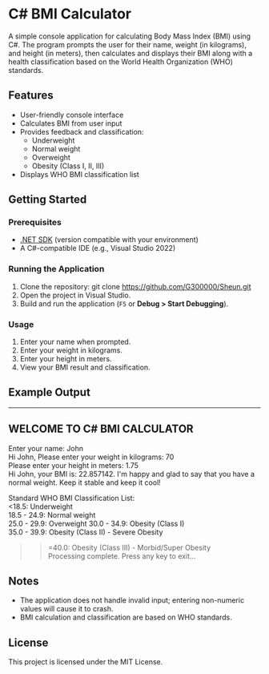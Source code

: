 # C# BMI Calculator

A simple console application for calculating Body Mass Index (BMI) using C#. The program prompts the user for their name, weight (in kilograms), and height (in meters), then calculates and displays their BMI along with a health classification based on the World Health Organization (WHO) standards.

## Features

- User-friendly console interface
- Calculates BMI from user input
- Provides feedback and classification:
  - Underweight
  - Normal weight
  - Overweight
  - Obesity (Class I, II, III)
- Displays WHO BMI classification list

## Getting Started

### Prerequisites

- [.NET SDK](https://dotnet.microsoft.com/download) (version compatible with your environment)
- A C#-compatible IDE (e.g., Visual Studio 2022)

### Running the Application

1. Clone the repository: git clone https://github.com/G300000/Sheun.git
2. Open the project in Visual Studio.
3. Build and run the application (`F5` or __Debug > Start Debugging__).

### Usage

1. Enter your name when prompted.
2. Enter your weight in kilograms.
3. Enter your height in meters.
4. View your BMI result and classification.

## Example Output

--------------------------------------
 WELCOME TO C# BMI CALCULATOR     
--------------------------------------
Enter your name: John   
Hi John, Please enter your weight in kilograms: 70   
Please enter your height in meters: 1.75   
Hi John, your BMI is: 22.857142. I'm happy and glad to say that you have a normal weight. Keep it stable and keep it cool!  

Standard WHO BMI Classification List:  
<18.5: Underweight  
18.5 - 24.9: Normal weight  
25.0 - 29.9: Overweight 30.0 - 34.9: Obesity (Class I)  
35.0 - 39.9: Obesity (Class II) - Severe Obesity  
>>=40.0: Obesity (Class III) - Morbid/Super Obesity  
Processing complete. Press any key to exit...  

## Notes

- The application does not handle invalid input; entering non-numeric values will cause it to crash.
- BMI calculation and classification are based on WHO standards.

## License

This project is licensed under the MIT License.
